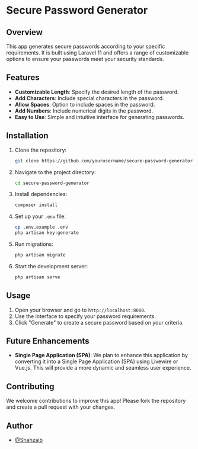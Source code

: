 # Secure Password Generator

## Overview

This app generates secure passwords according to your specific requirements. It is built using Laravel 11 and offers a range of customizable options to ensure your passwords meet your security standards.

## Features

- **Customizable Length**: Specify the desired length of the password.
- **Add Characters**: Include special characters in the password.
- **Allow Spaces**: Option to include spaces in the password.
- **Add Numbers**: Include numerical digits in the password.
- **Easy to Use**: Simple and intuitive interface for generating passwords.

## Installation

1. Clone the repository:
    ```bash
    git clone https://github.com/yourusername/secure-password-generator.git
    ```

2. Navigate to the project directory:
    ```bash
    cd secure-password-generator
    ```

3. Install dependencies:
    ```bash
    composer install
    ```

4. Set up your `.env` file:
    ```bash
    cp .env.example .env
    php artisan key:generate
    ```

5. Run migrations:
    ```bash
    php artisan migrate
    ```

6. Start the development server:
    ```bash
    php artisan serve
    ```

## Usage

1. Open your browser and go to `http://localhost:8000`.
2. Use the interface to specify your password requirements.
3. Click "Generate" to create a secure password based on your criteria.

## Future Enhancements

- **Single Page Application (SPA)**: We plan to enhance this application by converting it into a Single Page Application (SPA) using Livewire or Vue.js. This will provide a more dynamic and seamless user experience.

## Contributing

We welcome contributions to improve this app! Please fork the repository and create a pull request with your changes.

## Author

- [@Shahzaib](https://github.com/Shahzaib-943)
